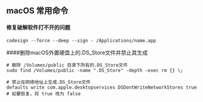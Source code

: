 ## macOS 常用命令

#### 修复破解软件打不开的问题

```shell
codesign --force --deep --sign - /Applications/name.app
```

####删除macOS外置硬盘上的.DS_Store文件并禁止其生成

```shell
# 删除 /Volumes/public 目录下所有的.DS_Store文件
sudo find /Volumes/public -name ".DS_Store" -depth -exec rm {} \;

# 禁止在网络地址上生成.DS_Store文件
defaults write com.apple.desktopservices DSDontWriteNetworkStores true 
# 如要恢复，将 true 改为 false
```

